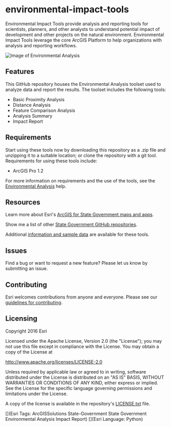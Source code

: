 # environmental-impact-tools
Environmental Impact Tools provide analysis and reporting tools for scientists, planners, and other analysts to understand potential impact of development and other projects on the natural environment. Environmental Impact Tools leverage the core ArcGIS Platform to help organizations with analysis and reporting workflows.

![Image of Environmental Analysis](environmental-analysis.png "Environmental Analysis")

## Features
This GitHub repository houses the Environmental Analysis toolset used to analyze data and report the results.  The toolset includes the following tools:
* Basic Proximity Analysis
* Distance Analysis
* Feature Comparison Analysis
* Analysis Summary
* Impact Report

## Requirements
Start using these tools now by downloading this repository as a .zip file and unzipping it to a suitable location; or clone the repository with a git tool.  Requirements for using these tools include:
* ArcGIS Pro 1.2

For more information on requirements and the use of the tools, see the [Environmental Analysis](http://links.esri.com/stategovernment/help/EnvironmentalImpactAnalysis) help.

## Resources
Learn more about Esri's [ArcGIS for State Government maps and apps](http://solutions.arcgis.com).

Show me a list of other [State Government GitHub repositories](http://esri.github.io/#State-Government).

Additional [information and sample data](http://links.esri.com/stategovernment/help/EnvironmentalImpactAnalysis)
are available for these tools.

## Issues

Find a bug or want to request a new feature?  Please let us know by submitting an issue.

## Contributing

Esri welcomes contributions from anyone and everyone.
Please see our [guidelines for contributing](https://github.com/esri/contributing).

## Licensing

Copyright 2016 Esri

Licensed under the Apache License, Version 2.0 (the "License");
you may not use this file except in compliance with the License.
You may obtain a copy of the License at

   http://www.apache.org/licenses/LICENSE-2.0

Unless required by applicable law or agreed to in writing, software
distributed under the License is distributed on an "AS IS" BASIS,
WITHOUT WARRANTIES OR CONDITIONS OF ANY KIND, either express or implied.
See the License for the specific language governing permissions and
limitations under the License.

A copy of the license is available in the repository's
[LICENSE.txt](LICENSE.txt) file.

[](Esri Tags: ArcGISSolutions State-Government State Government Environmental Analysis Impact Report)
[](Esri Language: Python)
